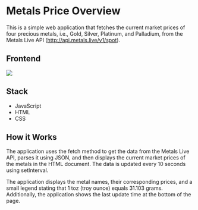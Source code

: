 # Metals Price Overview
This is a simple web application that fetches the current market prices of four precious metals, i.e., Gold, Silver, Platinum, and Palladium, from the Metals Live API (http://api.metals.live/v1/spot).

## Frontend
<img src="https://i.imgur.com/fnUO9UM_d.webp?maxwidth=760&fidelity=grand">

## Stack
* JavaScript
* HTML
* CSS

## How it Works
The application uses the fetch method to get the data from the Metals Live API, parses it using JSON, and then displays the current market prices of the metals in the HTML document. The data is updated every 10 seconds using setInterval.

The application displays the metal names, their corresponding prices, and a small legend stating that 1 toz (troy ounce) equals 31.103 grams. Additionally, the application shows the last update time at the bottom of the page.